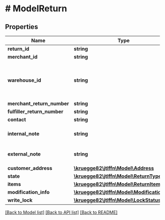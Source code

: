 # # ModelReturn

## Properties

Name | Type | Description | Notes
------------ | ------------- | ------------- | -------------
**return_id** | **string** |  |
**merchant_id** | **string** |  |
**warehouse_id** | **string** | Warehouse must be from the fulfiller who received the return |
**merchant_return_number** | **string** |  | [optional]
**fulfiller_return_number** | **string** |  | [optional]
**contact** | **string** |  | [optional]
**internal_note** | **string** | Internal note of the return. | [optional]
**external_note** | **string** | External note of the return. | [optional]
**customer_address** | [**\kruegge82\jtlffn\Model\Address**](Address.md) |  |
**state** | [**\kruegge82\jtlffn\Model\ReturnType**](ReturnType.md) |  |
**items** | [**\kruegge82\jtlffn\Model\ReturnItem[]**](ReturnItem.md) |  |
**modification_info** | [**\kruegge82\jtlffn\Model\ModificationInfo**](ModificationInfo.md) |  | [optional]
**write_lock** | [**\kruegge82\jtlffn\Model\LockStatus**](LockStatus.md) |  | [optional]

[[Back to Model list]](../../README.md#models) [[Back to API list]](../../README.md#endpoints) [[Back to README]](../../README.md)
